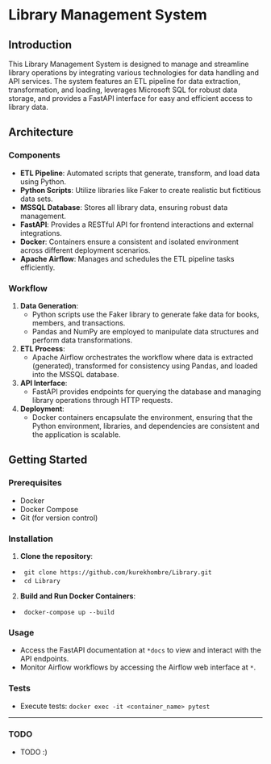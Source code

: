 # Library Management System

## Introduction

This Library Management System is designed to manage and streamline library operations by integrating various technologies for data handling and API services. The system features an ETL pipeline for data extraction, transformation, and loading, leverages Microsoft SQL for robust data storage, and provides a FastAPI interface for easy and efficient access to library data.

## Architecture

### Components

- **ETL Pipeline**: Automated scripts that generate, transform, and load data using Python.
- **Python Scripts**: Utilize libraries like Faker to create realistic but fictitious data sets.
- **MSSQL Database**: Stores all library data, ensuring robust data management.
- **FastAPI**: Provides a RESTful API for frontend interactions and external integrations.
- **Docker**: Containers ensure a consistent and isolated environment across different deployment scenarios.
- **Apache Airflow**: Manages and schedules the ETL pipeline tasks efficiently.

### Workflow

1. **Data Generation**:
   - Python scripts use the Faker library to generate fake data for books, members, and transactions.
   - Pandas and NumPy are employed to manipulate data structures and perform data transformations.
2. **ETL Process**:
   - Apache Airflow orchestrates the workflow where data is extracted (generated), transformed for consistency using Pandas, and loaded into the MSSQL database.
3. **API Interface**:
   - FastAPI provides endpoints for querying the database and managing library operations through HTTP requests.
4. **Deployment**:
   - Docker containers encapsulate the environment, ensuring that the Python environment, libraries, and dependencies are consistent and the application is scalable.

## Getting Started

### Prerequisites

- Docker
- Docker Compose
- Git (for version control)

### Installation

1. **Clone the repository**:
- ` git clone https://github.com/kurekhombre/Library.git`
- ` cd Library`
2. **Build and Run Docker Containers**:
- ` docker-compose up --build`


### Usage

- Access the FastAPI documentation at `*docs` to view and interact with the API endpoints.
- Monitor Airflow workflows by accessing the Airflow web interface at `*`.

###  Tests
- Execute tests:
`docker exec -it <container_name> pytest`
___
### TODO
- TODO :)


